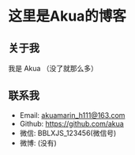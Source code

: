 # 这里是Akua的博客

## 关于我

我是 Akua
（没了就那么多）
## 联系我

- Email: akuamarin_h111@163.com<EMAIL>
- Github: https://github.com/akua
- 微信: BBLXJS_123456(微信号)
- 微博: (没有)